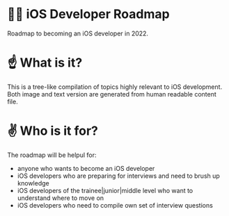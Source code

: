 # 👨‍💻 iOS Developer Roadmap

Roadmap to becoming an iOS developer in 2022.

# ☝️ What is it?

This is a tree-like compilation of topics highly relevant to iOS development. Both image and text version are generated from human readable content file.

# ✌️ Who is it for?

The roadmap will be helpul for:

* anyone who wants to become an iOS developer
* iOS developers who are preparing for interviews and need to brush up knowledge
* iOS developers of the trainee|junior|middle level who want to understand where to move on
* iOS developers who need to compile own set of interview questions
